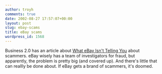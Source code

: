 ```yaml
---
author: troyh
comments: true
date: 2002-08-27 17:57:07+00:00
layout: post
slug: ebay-scams
title: eBay scams
wordpress_id: 1568
---
```


Business 2.0 has an article about [What eBay Isn't Telling You](http://www.business2.com/articles/mag/print/0,1643,42194,00.html) about scammers. eBay wisely has a team of investigators for fraud, but apparently, the problem is pretty big (and covered up). And there's little that can reallly be done about. If eBay gets a brand of scammers, it's doomed.

